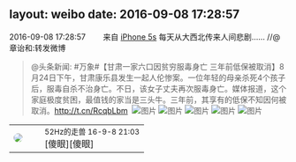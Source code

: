 layout: weibo
date: 2016-09-08 17:28:57
---
<meta name="referrer" content="no-referrer" />

2016-09-08 17:28:57  &nbsp;&nbsp;&nbsp;&nbsp;&nbsp;&nbsp; 来自 <a href="sinaweibo://customweibosource" rel="nofollow">iPhone 5s</a>
每天从大西北传来人间悲剧…… //@章诒和:转发微博
>  @头条新闻: #万象#【甘肃一家六口因贫穷服毒身亡 三年前低保被取消】8月24日下午，甘肃康乐县发生一起人伦惨案。一位年轻的母亲杀死4个孩子后，服毒自杀不治身亡。不日，该女子丈夫再次服毒身亡。媒体报道，这个家庭极度贫困，最值钱的家当是三头牛。三年前，其享有的低保不知因何被取消。http://t.cn/RcqbLbm ​​​
>  ![图片](https://ww1.sinaimg.cn/large/60718250jw1f7m8hudtjhj20dw0aft9v.jpg)
>  ![图片](https://ww2.sinaimg.cn/large/60718250jw1f7m8hyptjhj20dw0iit9n.jpg)
>  ![图片](https://ww3.sinaimg.cn/large/60718250jw1f7m8i0o4y7j20dw0aft98.jpg)
>  ![图片](https://ww2.sinaimg.cn/large/60718250jw1f7m8i3b15gj20dw0af0ta.jpg)
>  ![图片](https://ww3.sinaimg.cn/large/60718250jw1f7m8ia8znuj20go0go77r.jpg)

<table style="width: 100%;">
  <tr>
    <td style="width: 40px;"><img style="border-radius:50%" src="https://tva4.sinaimg.cn/crop.0.0.180.180.50/8beaf773jw1e8qgp5bmzyj2050050aa8.jpg?KID=imgbed,tva&Expires=1624467290&ssig=YlzaTaZgV%2F"></td>
    <td colspan="2"><small>52Hz的走兽 16-9-8 21:03</small><br/>[傻眼][傻眼]</td>
  </tr>
</table>
